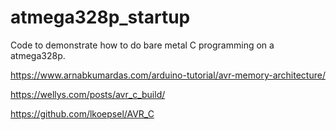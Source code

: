 # atmega328p_startup



Code to demonstrate how to do bare metal C programming on a atmega328p.





https://www.arnabkumardas.com/arduino-tutorial/avr-memory-architecture/

https://wellys.com/posts/avr_c_build/

https://github.com/lkoepsel/AVR_C